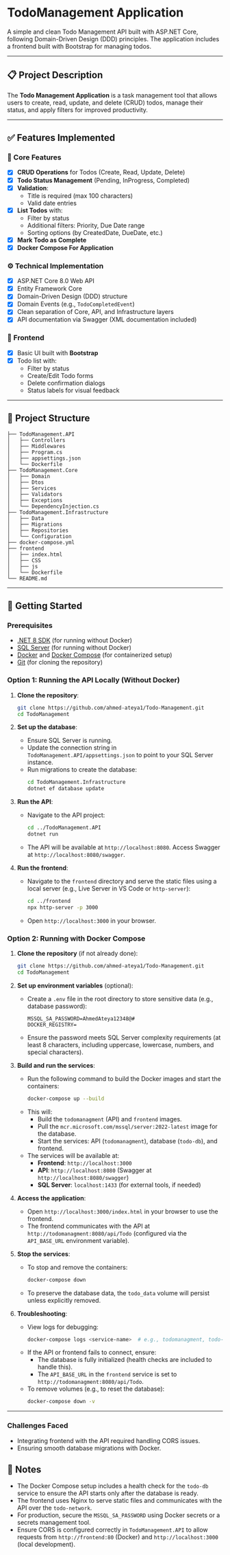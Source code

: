 # TodoManagement Application

A simple and clean Todo Management API built with ASP.NET Core, following Domain-Driven Design (DDD) principles. The application includes a frontend built with Bootstrap for managing todos.

---

## 📋 Project Description

The **Todo Management Application** is a task management tool that allows users to create, read, update, and delete (CRUD) todos, manage their status, and apply filters for improved productivity.

---

## ✅ Features Implemented

### 🧾 Core Features

- [x] **CRUD Operations** for Todos (Create, Read, Update, Delete)
- [x] **Todo Status Management** (Pending, InProgress, Completed)
- [x] **Validation**:
  - Title is required (max 100 characters)
  - Valid date entries
- [x] **List Todos** with:
  - Filter by status
  - Additional filters: Priority, Due Date range
  - Sorting options (by CreatedDate, DueDate, etc.)
- [x] **Mark Todo as Complete**
- [x] **Docker Compose For Application**

### ⚙️ Technical Implementation

- [x] ASP.NET Core 8.0 Web API
- [x] Entity Framework Core
- [x] Domain-Driven Design (DDD) structure
- [x] Domain Events (e.g., `TodoCompletedEvent`)
- [x] Clean separation of Core, API, and Infrastructure layers
- [x] API documentation via Swagger (XML documentation included)

### 🎨 Frontend

- [x] Basic UI built with **Bootstrap**
- [x] Todo list with:
  - Filter by status
  - Create/Edit Todo forms
  - Delete confirmation dialogs
  - Status labels for visual feedback

---

## 📂 Project Structure

```
├── TodoManagement.API
│   ├── Controllers
│   ├── Middlewares
│   ├── Program.cs
│   ├── appsettings.json
│   └── Dockerfile
├── TodoManagement.Core
│   ├── Domain
│   ├── Dtos
│   ├── Services
│   ├── Validators
│   ├── Exceptions
│   └── DependencyInjection.cs
├── TodoManagement.Infrastructure
│   ├── Data
│   ├── Migrations
│   ├── Repositories
│   └── Configuration
├── docker-compose.yml
├── frontend
│   ├── index.html
│   ├── CSS
│   ├── js
│   └── Dockerfile
└── README.md
```

---

## 🚀 Getting Started

### Prerequisites

- [.NET 8 SDK](https://dotnet.microsoft.com/en-us/download) (for running without Docker)
- [SQL Server](https://www.microsoft.com/en-us/sql-server) (for running without Docker)
- [Docker](https://www.docker.com/) and [Docker Compose](https://docs.docker.com/compose/) (for containerized setup)
- [Git](https://git-scm.com/) (for cloning the repository)

### Option 1: Running the API Locally (Without Docker)

1. **Clone the repository**:

   ```bash
   git clone https://github.com/ahmed-ateya1/Todo-Management.git
   cd TodoManagement
   ```

2. **Set up the database**:
   - Ensure SQL Server is running.
   - Update the connection string in `TodoManagement.API/appsettings.json` to point to your SQL Server instance.
   - Run migrations to create the database:
     ```bash
     cd TodoManagement.Infrastructure
     dotnet ef database update
     ```

3. **Run the API**:
   - Navigate to the API project:
     ```bash
     cd ../TodoManagement.API
     dotnet run
     ```
   - The API will be available at `http://localhost:8080`. Access Swagger at `http://localhost:8080/swagger`.

4. **Run the frontend**:
   - Navigate to the `frontend` directory and serve the static files using a local server (e.g., Live Server in VS Code or `http-server`):
     ```bash
     cd ../frontend
     npx http-server -p 3000
     ```
   - Open `http://localhost:3000` in your browser.

### Option 2: Running with Docker Compose

1. **Clone the repository** (if not already done):

   ```bash
   git clone https://github.com/ahmed-ateya1/Todo-Management.git
   cd TodoManagement
   ```

2. **Set up environment variables** (optional):
   - Create a `.env` file in the root directory to store sensitive data (e.g., database password):
     ```env
     MSSQL_SA_PASSWORD=AhmedAteya12348@#
     DOCKER_REGISTRY=
     ```
   - Ensure the password meets SQL Server complexity requirements (at least 8 characters, including uppercase, lowercase, numbers, and special characters).

3. **Build and run the services**:
   - Run the following command to build the Docker images and start the containers:
     ```bash
     docker-compose up --build
     ```
   - This will:
     - Build the `todomanagment` (API) and `frontend` images.
     - Pull the `mcr.microsoft.com/mssql/server:2022-latest` image for the database.
     - Start the services: API (`todomanagment`), database (`todo-db`), and frontend.
   - The services will be available at:
     - **Frontend**: `http://localhost:3000`
     - **API**: `http://localhost:8080` (Swagger at `http://localhost:8080/swagger`)
     - **SQL Server**: `localhost:1433` (for external tools, if needed)

4. **Access the application**:
   - Open `http://localhost:3000/index.html` in your browser to use the frontend.
   - The frontend communicates with the API at `http://todomanagment:8080/api/Todo` (configured via the `API_BASE_URL` environment variable).

5. **Stop the services**:
   - To stop and remove the containers:
     ```bash
     docker-compose down
     ```
   - To preserve the database data, the `todo_data` volume will persist unless explicitly removed.

6. **Troubleshooting**:
   - View logs for debugging:
     ```bash
     docker-compose logs <service-name>  # e.g., todomanagment, todo-db, frontend
     ```
   - If the API or frontend fails to connect, ensure:
     - The database is fully initialized (health checks are included to handle this).
     - The `API_BASE_URL` in the `frontend` service is set to `http://todomanagment:8080/api/Todo`.
   - To remove volumes (e.g., to reset the database):
     ```bash
     docker-compose down -v
     ```

---
### Challenges Faced
- Integrating frontend with the API required handling CORS issues.
- Ensuring smooth database migrations with Docker.

## 📝 Notes

- The Docker Compose setup includes a health check for the `todo-db` service to ensure the API starts only after the database is ready.
- The frontend uses Nginx to serve static files and communicates with the API over the `todo-network`.
- For production, secure the `MSSQL_SA_PASSWORD` using Docker secrets or a secrets management tool.
- Ensure CORS is configured correctly in `TodoManagement.API` to allow requests from `http://frontend:80` (Docker) and `http://localhost:3000` (local development).
